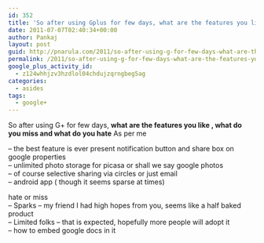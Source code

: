 ```yaml
---
id: 352
title: 'So after using Gplus for few days, what are the features you like what do you miss'
date: 2011-07-07T02:40:34+00:00
author: Pankaj
layout: post
guid: http://pnarula.com/2011/so-after-using-g-for-few-days-what-are-the-features-you-like-what-do-you-miss/
permalink: /2011/so-after-using-g-for-few-days-what-are-the-features-you-like-what-do-you-miss/
google_plus_activity_id:
  - z124whhjzv3hzdlol04chdujzqrngbeg5ag
categories:
  - asides
tags:
  - google+
---
```

So after using G+ for few days, **what are the features you like , what do you miss and what do you hate** As per me

&#8211; the best feature is ever present notification button and share box on google properties  
&#8211; unlimited photo storage for picasa or shall we say google photos  
&#8211; of course selective sharing via circles or just email  
&#8211; android app ( though it seems sparse at times)

hate or miss  
&#8211; Sparks &#8211; my friend I had high hopes from you, seems like a half baked product  
&#8211; Limited folks &#8211; that is expected, hopefully more people will adopt it  
&#8211; how to embed google docs in it